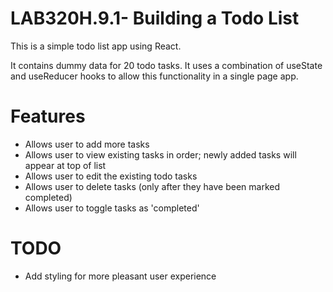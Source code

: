 # LAB320H.9.1- Building a Todo List


This is a simple todo list app using React.

It contains dummy data for 20 todo tasks. It uses a combination of useState and useReducer hooks
to allow this functionality in a single page app. 

# Features
- Allows user to add more tasks
- Allows user to view existing tasks in order; newly added tasks will appear at top of list
- Allows user to edit the existing todo tasks
- Allows user to delete tasks (only after they have been marked completed)
- Allows user to toggle tasks as 'completed'



# TODO
- Add styling for more pleasant user experience
